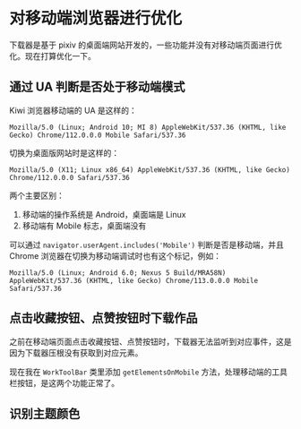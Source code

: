 # 对移动端浏览器进行优化

下载器是基于 pixiv 的桌面端网站开发的，一些功能并没有对移动端页面进行优化。现在打算优化一下。

## 通过 UA 判断是否处于移动端模式

Kiwi 浏览器移动端的 UA 是这样的：

```
Mozilla/5.0 (Linux; Android 10; MI 8) AppleWebKit/537.36 (KHTML, like Gecko) Chrome/112.0.0.0 Mobile Safari/537.36
```

切换为桌面版网站时是这样的：

```
Mozilla/5.0 (X11; Linux x86_64) AppleWebKit/537.36 (KHTML, like Gecko) Chrome/112.0.0.0 Safari/537.36
```

两个主要区别：
1. 移动端的操作系统是 Android，桌面端是 Linux
2. 移动端有 Mobile 标志，桌面端没有

可以通过 `navigator.userAgent.includes('Mobile')` 判断是否是移动端，并且 Chrome 浏览器在切换为移动端调试时也有这个标记，例如：

```
Mozilla/5.0 (Linux; Android 6.0; Nexus 5 Build/MRA58N) AppleWebKit/537.36 (KHTML, like Gecko) Chrome/113.0.0.0 Mobile Safari/537.36
```

## 点击收藏按钮、点赞按钮时下载作品

之前在移动端页面点击收藏按钮、点赞按钮时，下载器无法监听到对应事件，这是因为下载器压根没有获取到对应元素。

现在我在 `WorkToolBar` 类里添加 `getElementsOnMobile` 方法，处理移动端的工具栏按钮，是这两个功能正常了。

## 识别主题颜色

